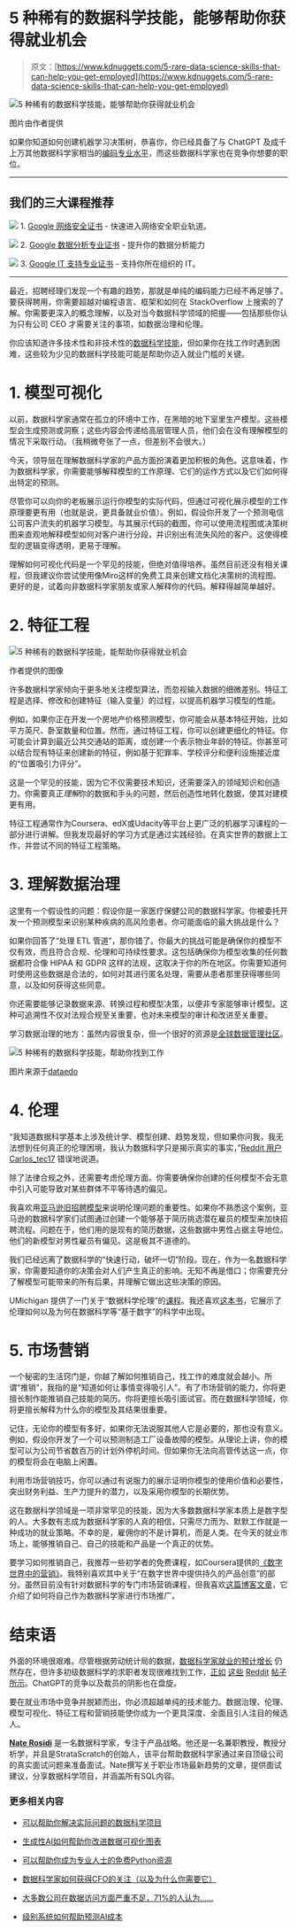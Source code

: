 # 5 种稀有的数据科学技能，能够帮助你获得就业机会

> 原文：[https://www.kdnuggets.com/5-rare-data-science-skills-that-can-help-you-get-employed](https://www.kdnuggets.com/5-rare-data-science-skills-that-can-help-you-get-employed)

![5 种稀有的数据科学技能，能够帮助你获得就业机会](../Images/baf7f6e0d3f34fa124550696e220beb7.png)

图片由作者提供

如果你知道如何创建机器学习决策树，恭喜你，你已经具备了与 ChatGPT 及成千上万其他数据科学家相当的[编码专业水平](https://courses.cfte.education/chatgpt-outperforms-4m-programmers/)，而这些数据科学家也在竞争你想要的职位。

* * *

## 我们的三大课程推荐

![](../Images/0244c01ba9267c002ef39d4907e0b8fb.png) 1\. [Google 网络安全证书](https://www.kdnuggets.com/google-cybersecurity) - 快速进入网络安全职业轨道。

![](../Images/e225c49c3c91745821c8c0368bf04711.png) 2\. [Google 数据分析专业证书](https://www.kdnuggets.com/google-data-analytics) - 提升你的数据分析能力

![](../Images/0244c01ba9267c002ef39d4907e0b8fb.png) 3\. [Google IT 支持专业证书](https://www.kdnuggets.com/google-itsupport) - 支持你所在组织的 IT。

* * *

最近，招聘经理们发现一个有趣的趋势，那就是单纯的编码能力已经不再足够了。要获得聘用，你需要超越对编程语言、框架和如何在 StackOverflow 上搜索的了解。你需要更深入的概念理解，以及对当今数据科学领域的把握——包括那些你认为只有公司 CEO 才需要关注的事项，如数据治理和伦理。

你应该知道许多技术性和非技术性的[数据科学技能](https://www.stratascratch.com/blog/what-skills-do-you-need-as-a-data-scientist/?utm_source=blog&utm_medium=click&utm_campaign=kdn+5+rare+ds+skills)，但如果你在找工作时遇到困难，这些较为少见的数据科学技能可能是帮助你迈入就业门槛的关键。

# 1\. 模型可视化

以前，数据科学家通常在孤立的环境中工作，在黑暗的地下室里生产模型。这些模型会生成预测或洞察；这些内容会传递给高层管理人员，他们会在没有理解模型的情况下采取行动。（我稍微夸张了一点，但差别不会很大。）

今天，领导层在理解数据科学家的产品方面扮演着更加积极的角色。这意味着，作为数据科学家，你需要能够解释模型的工作原理、它们的运作方式以及它们如何得出特定的预测。

尽管你可以向你的老板展示运行你模型的实际代码，但通过可视化展示模型的工作原理要更有用（也就是说，更具备就业价值）。例如，假设你开发了一个预测电信公司客户流失的机器学习模型。与其展示代码的截图，你可以使用流程图或决策树图来直观地解释模型如何对客户进行分段，并识别出有流失风险的客户。这使得模型的逻辑变得透明，更易于理解。

理解如何可视化代码是一个罕见的技能，但绝对值得培养。虽然目前还没有相关课程，但我建议你尝试使用像Miro这样的免费工具来创建文档化决策树的流程图。更好的是，试着向非数据科学家朋友或家人解释你的代码。解释得越简单越好。

# 2\. 特征工程

![5 种稀有的数据科学技能，能帮助你获得就业机会](../Images/93bc8e2f49e0512240e25d14fff4285f.png)

作者提供的图像

许多数据科学家倾向于更多地关注模型算法，而忽视输入数据的细微差别。特征工程是选择、修改和创建特征（输入变量）的过程，以提高机器学习模型的性能。

例如，如果你正在开发一个房地产价格预测模型，你可能会从基本特征开始，比如平方英尺、卧室数量和位置。然而，通过特征工程，你可以创建更细化的特征。你可能会计算到最近公共交通站的距离，或创建一个表示物业年龄的特征。你甚至可以结合现有特征来创建新的特征，例如基于犯罪率、学校评分和便利设施接近度的“位置吸引力评分”。

这是一个罕见的技能，因为它不仅需要技术知识，还需要深入的领域知识和创造力。你需要真正*理解*你的数据和手头的问题，然后创造性地转化数据，使其对建模更有用。

特征工程通常作为Coursera、edX或Udacity等平台上更广泛的机器学习课程的一部分进行讲解。但我发现最好的学习方式是通过实践经验。在真实世界的数据上工作，并尝试不同的特征工程策略。

# 3\. 理解数据治理

这里有一个假设性的问题：假设你是一家医疗保健公司的数据科学家。你被委托开发一个预测模型来识别某种疾病的高风险患者。你可能面临的最大挑战是什么？

如果你回答了“处理 ETL 管道”，那你错了。你最大的挑战可能是确保你的模型不仅有效，而且符合合规、伦理和可持续性要求。这包括确保你为模型收集的任何数据都符合像 HIPAA 和 GDPR 这样的法规，这取决于你的所在地区。你需要知道何时使用这些数据是合法的，如何对其进行匿名处理，需要从患者那里获得哪些同意，以及如何获得这些同意。

你还需要能够记录数据来源、转换过程和模型决策，以便非专家能够审计模型。这种可追溯性不仅对法规合规至关重要，也对未来模型的审计和改进至关重要。

学习数据治理的地方：虽然内容很复杂，但一个很好的资源是[全球数据管理社区](https://www.dama.org/cpages/body-of-knowledge)。

![5 种稀有的数据科学技能，帮助你找到工作](../Images/93fa2a885b1f42f4e6c1aaadff3dcfd6.png)

图片来源于[dataedo](https://dataedo.com/cartoon/tag/data-governance)

# 4\. 伦理

“我知道数据科学基本上涉及统计学、模型创建、趋势发现，但如果你问我，我无法想到任何真正的伦理困境，我认为数据科学只是揭示真实的事实，”[Reddit 用户 Carlos_tec17](https://www.reddit.com/r/datascience/comments/16kcf8t/ethical_dilemmas_and_data_science/?utm_source=share&utm_medium=web2x&context=3) 错误地说道。

除了法律合规之外，还需要考虑伦理方面。你需要确保你创建的任何模型不会无意中引入可能导致对某些群体不平等待遇的偏见。

我喜欢用[亚马逊旧招聘模型](https://www.reuters.com/article/us-amazon-com-jobs-automation-insight-idUSKCN1MK08G)来说明伦理问题的重要性。如果你不熟悉这个案例，亚马逊的数据科学家们试图通过创建一个能够基于简历挑选潜在雇员的模型来加快招聘流程。问题在于，他们用的是现有的简历数据，这些数据中男性占据主导地位。他们的新模型对男性雇员有偏见。这是极其不道德的。

我们已经远离了数据科学的“快速行动，破坏一切”阶段。现在，作为一名数据科学家，你需要知道你的决策会对人们产生真正的影响。无知不再是借口；你需要充分了解模型可能带来的所有后果，并理解它做出这些决策的原因。

UMichigan 提供了一门关于“数据科学伦理”的[课程](https://online.umich.edu/courses/data-science-ethics/)。我还喜欢[这本书](https://www.goodreads.com/book/show/50489349-the-alignment-problem)，它展示了伦理如何以及为何在数据科学等“基于数字”的科学中出现。

# 5\. 市场营销

一个秘密的生活窍门是，你越了解如何推销自己，找工作的难度就会越小。所谓“推销”，我指的是“知道如何让事情变得吸引人”。有了市场营销的能力，你将更擅长制作能推销自己技能的简历。你将更擅长吸引面试官。而在数据科学领域，你将更擅长解释为什么你的模型及其结果很重要。

记住，无论你的模型有多好，如果你无法说服其他人它是必要的，那也没有意义。例如，假设你开发了一个可以预测制造工厂设备故障的模型。从理论上讲，你的模型可以为公司节省数百万的计划外停机时间。但如果你无法向高管传达这一点，你的模型将会在电脑上闲置。

利用市场营销技巧，你可以通过有说服力的展示证明你模型的使用价值和必要性，突出财务利益、生产力提升的潜力，以及采用你模型的长期优势。

这在数据科学领域是一项非常罕见的技能，因为大多数数据科学家本质上是数字型的人。大多数有志成为数据科学家的人真的相信，只需尽力而为、默默工作就是一种成功的就业策略。不幸的是，雇佣你的不是计算机，而是人类。在今天的就业市场上，能够推销自己、自己的技能和产品是一个真正的优势。

要学习如何推销自己，我推荐一些初学者的免费课程，如Coursera提供的[《数字世界中的营销》](https://www.coursera.org/learn/marketing-digital?siteID=SAyYsTvLiGQ-iQB0JuivrkyWlmqD1_tW8A&utm_content=10&utm_medium=partners&utm_source=linkshare&utm_campaign=SAyYsTvLiGQ)。我特别喜欢其中关于“在数字世界中提供持久的产品创意”的部分。虽然目前没有针对数据科学的专门市场营销课程，但我喜欢[这篇博客文章](https://www.edlitera.com/blog/posts/most-important-skill-data-science)，它介绍了如何将自己作为数据科学家进行市场推广。

# 结束语

外面的环境很艰难。尽管根据劳动统计局的数据，[数据科学家就业的预计增长](https://www.bls.gov/ooh/math/data-scientists.htm) 仍然存在，但许多初级数据科学的求职者发现很难找到工作，[正如](https://www.reddit.com/r/datascience/comments/ykyte6/no_one_is_hiring_juniors_midlevel_data_scientists/) [这些](https://www.reddit.com/r/datascience/comments/14xzcdi/is_data_science_oversaturated_now_job_market/) [Reddit](https://www.reddit.com/r/datascience/comments/16nrcdp/if_the_job_market_is_bad_why_are_companies_still/) [帖子](https://www.reddit.com/r/datascience/comments/12kmpif/anyone_else_struggling_to_find_work/) [所示](https://www.reddit.com/r/datascience/comments/110i4ji/is_it_difficult_to_compete_for_data_science_jobs/)。ChatGPT的竞争以及裁员的阴影也在盘旋。

要在就业市场中竞争并脱颖而出，你必须超越单纯的技术能力。数据治理、伦理、模型可视化、特征工程和营销技能使你成为一个更具深度、全面且引人注目的候选人。

[](https://twitter.com/StrataScratch)****[Nate Rosidi](https://twitter.com/StrataScratch)**** 是一名数据科学家，专注于产品战略。他还是一名兼职教授，教授分析学，并且是StrataScratch的创始人，该平台帮助数据科学家通过来自顶级公司的真实面试问题来准备面试。Nate撰写关于职业市场最新趋势的文章，提供面试建议，分享数据科学项目，并涵盖所有SQL内容。

### 更多相关内容

+   [可以帮助你解决实际问题的数据科学项目](https://www.kdnuggets.com/2022/11/data-science-projects-help-solve-real-world-problems.html)

+   [生成性AI如何帮助你改进数据可视化图表](https://www.kdnuggets.com/how-generative-ai-can-help-you-improve-your-data-visualization-charts)

+   [可以帮助你成为专业人士的免费Python资源](https://www.kdnuggets.com/free-python-resources-that-can-help-you-become-a-pro)

+   [数据科学家如何获得CFO的关注（以及为什么你需要它）](https://www.kdnuggets.com/2021/12/data-scientists-get-ear-cfos-want.html)

+   [大多数公司在数据访问方面严重不足，71%的人认为……](https://www.kdnuggets.com/2023/07/mostly-data-access-severely-lacking-synthetic-data-help.html)

+   [级别系统如何帮助预测AI成本](https://www.kdnuggets.com/2022/03/level-system-help-forecast-ai-costs.html)
